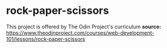 # rock-paper-scissors
This project is offered by The Odin Project's curriculum
**source:** https://www.theodinproject.com/courses/web-development-101/lessons/rock-paper-scissors
